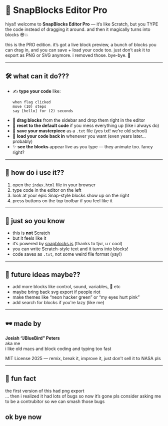 # 🧠 SnapBlocks Editor Pro

hiya!! welcome to **SnapBlocks Editor Pro** — it’s like Scratch, but you TYPE the code instead of dragging it around. and then it magically turns into blocks 😎💥

this is the PRO edition. it’s got a live block preview, a bunch of blocks you can drag in, and you can save + load your code too. just don’t ask it to export as PNG or SVG anymore. i removed those. bye-bye. 🫡

---

## 🛠 what can it do???

- ✍️ **type your code** like:
  ```
  when flag clicked
  move (10) steps
  say [hello] for (2) seconds
  ```
- 🧱 **drag blocks** from the sidebar and drop them right in the editor
- 🔁 **reset to the default code** if you mess everything up (like i always do)
- 💾 **save your masterpiece** as a `.txt` file (yes txt! we’re old school)
- 📂 **load your code back in** whenever you want (even years later… probably)
- ✨ **see the blocks** appear live as you type — they animate too. fancy right?

---

## 🧪 how do i use it??

1. open the `index.html` file in your browser
2. type code in the editor on the left
3. look at your epic Snap-style blocks show up on the right
4. press buttons on the top toolbar if you feel like it

---

## 📌 just so you know

- this is **not** Scratch
- but it feels like it
- it’s powered by [snapblocks.js](https://github.com/tjvr/snapblocks) (thanks to tjvr, u r cool)
- you can write Scratch-style text and it turns into blocks!
- code saves as `.txt`, not some weird file format (yay!)

---

## 🧠 future ideas maybe??

- add more blocks like control, sound, variables, 🧂 etc
- maybe bring back svg export if people riot
- make themes like “neon hacker green” or “my eyes hurt pink”
- add search for blocks if you're lazy (like me)

---

## 🕶 made by

**Josiah “JBlueBird” Peters**  
aka me  
i like old macs and block coding and typing too fast

MIT License 2025 — remix, break it, improve it, just don’t sell it to NASA pls

---

## 🐣 fun fact

the first version of this had png export  
... then i realized it had lots of bugs
so now it’s gone
pls consider asking me to be a contrubitor so we can smash those bugs

## ok bye now
